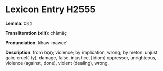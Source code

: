 # Lexicon Entry H2555

**Lemma**: חָמָס

**Transliteration (xlit)**: châmâç

**Pronunciation**: khaw-mawce'

**Description**:
from חָמַס; violence; by implication, wrong; by meton. unjust gain; cruel(-ty), damage, false, injustice, [idiom] oppressor, unrighteous, violence (against, done), violent (dealing), wrong.
